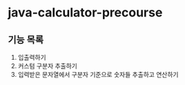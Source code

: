 # java-calculator-precourse

## 기능 목록
1. 입출력하기
2. 커스텀 구분자 추출하기
3. 입력받은 문자열에서 구분자 기준으로 숫자들 추출하고 연산하기
